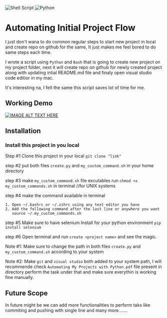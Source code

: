 ![Shell Script](https://img.shields.io/badge/shell_script-%23121011.svg?style=flat&logo=gnu-bash&logoColor=white) ![Python](https://img.shields.io/badge/python-3670A0?style=flat&logo=python&logoColor=ffdd54)

# Automating Initial Project Flow

I just don't wana to do common regular steps to start new project in
local and create repo on github for the same, It just makes me feel bored
to do same steps each time.

I wrote a script using `Python` and `Bash` that is going to create new project on my project folder,
next it will create repo on github for newly created project along with
updating intial README.md file and finaly open visual studio code editior
in my mac.

It's interesting na, I felt the same this script saves lot of time for me.

## Working Demo
[![IMAGE ALT TEXT HERE](https://img.youtube.com/vi/qZVns0Co-ig/0.jpg)](https://www.youtube.com/watch?v=qZVns0Co-ig)

## Installation

### Install this project in you local

Step #1 Clone this project in your local
`git clone "link"`

step #2 put both files `create.py` and `my_custom_command.sh`
in your home directory

step #3 make `my_custom_command.sh` file excutables run
`chmod +x my_custom_commands.sh` in terminal //for UNIX systems

step #4 make the command available in terminal

    1. Open ~/.bashrc or ~/.zshrc using any text editor you have
    2. Add the following command after the last line or anywhere you want
       source ~/.my_custom_commands.sh

step #5 Make sure to have selenium Install for your python environment
`pip install selenium`

step #6 Open terminal and run `create <project name>` and see the
magic.

Note #1: Make sure to change the path in both files `create.py` and
`my_custom_command.sh` according to your system

Note #2: Make `git` and `visual studio` both added to your system
path, I will recommende check `Automating My Projects with Python.pdf` file present in directory
perform the task under that and make sure everythin is working fine manually.

## Future Scope

In future might be we can add more functionalities to perform taks like commiting and pushing with single line and many more.......
